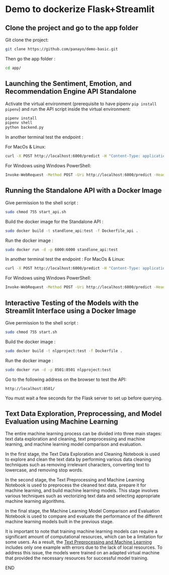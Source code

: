 # Demo to dockerize Flask+Streamlit

## Clone the project and go to the app folder

Git clone the project:
```bash
git clone https://github.com/panayo/demo-basic.git
```

Then go the app folder :
```bash
cd app/
```

## Launching the Sentiment, Emotion, and Recommendation Engine API Standalone
Activate the virtual environment (prerequisite to have pipenv ```pip install pipenv```) and run the API script inside the virtual environment:
```bash
pipenv install
pipenv shell
python backend.py
```

In another terminal test the endpoint :

For MacOs & Linux:
```bash 
curl -X POST http://localhost:6000/predict -H "Content-Type: application/json" -d '{"text":"This is a sample text made with love."}'
```
For Windows using Windows PowerShell:
```bash 
Invoke-WebRequest -Method POST -Uri http://localhost:6000/predict -Headers @{"Content-Type"="application/json"} -Body '{"text":"This is a sample text made with love."}'
```

## Running the Standalone API with a Docker Image
Give permission to the shell script :

```bash
sudo chmod 755 start_api.sh
```
Build the docker image for the Standalone API :
```bash
sudo docker build -t standlone_api:test -f Dockerfile_api .
```
Run the docker image :
```bash
sudo docker run -d -p 6000:6000 standlone_api:test
```
In another terminal test the endpoint :
For MacOs & Linux:
```bash 
curl -X POST http://localhost:6000/predict -H "Content-Type: application/json" -d '{"text":"This is a sample text made with love."}'
```
For Windows using Windows PowerShell:
```bash 
Invoke-WebRequest -Method POST -Uri http://localhost:6000/predict -Headers @{"Content-Type"="application/json"} -Body '{"text":"This is a sample text made with love."}'
```

## Interactive Testing of the Models with the Streamlit Interface using a Docker Image

Give permission to the shell script :
```bash
sudo chmod 755 start.sh
```
Build the docker image :
```bash
sudo docker build -t nlpproject:test -f Dockerfile .
```
Run the docker image :
```bash
sudo docker run -d -p 8501:8501 nlpproject:test
```
Go to the following address on the browser to test the API:

`http://localhost:8501/`

You must wait a few seconds for the Flask server to set up before querying.


## Text Data Exploration, Preprocessing, and Model Evaluation using Machine Learning

The entire machine learning process can be divided into three main stages: text data exploration and cleaning, text preprocessing and machine learning, and machine learning model comparison and evaluation.

In the first stage, the Text Data Exploration and Cleaning Notebook is used to explore and clean the text data by performing various data cleaning techniques such as removing irrelevant characters, converting text to lowercase, and removing stop words.

In the second stage, the Text Preprocessing and Machine Learning Notebook is used to preprocess the cleaned text data, prepare it for machine learning, and build machine learning models. This stage involves various techniques such as vectorizing text data and selecting appropriate machine learning algorithms.

In the final stage, the Machine Learning Model Comparison and Evaluation Notebook is used to compare and evaluate the performance of the different machine learning models built in the previous stage. 

It is important to note that training machine learning models can require a significant amount of computational resources, which can be a limitation for some users. As a result, the [Text Preprocessing and Machine Learning](notebooks/2.%20Text%20Preprocessing%20and%20Machine%20Learning%20Notebook.ipynb) includes only one example with errors due to the lack of local resources. To address this issue, the models were trained on an adapted virtual machine that provided the necessary resources for successful model training.


END

